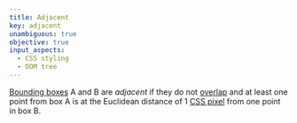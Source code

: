 ```yaml
---
title: Adjacent
key: adjacent
unambiguous: true
objective: true
input_aspects:
  - CSS styling
  - DOM tree
---
```


[Bounding boxes][] A and B are _adjacent_ if they do not [overlap][] and at least one point from box A is at the Euclidean distance of 1 [CSS pixel][] from one point in box B.

[bounding boxes]: https://drafts.csswg.org/cssom-view/#dom-element-getboundingclientrect 'Definition of getBoundingClientRect'
[CSS pixel]: https://drafts.csswg.org/css-values-3/#visual-angle-unit
[left coordinate]: https://drafts.fxtf.org/geometry/#dom-domrectreadonly-left
[overlap]: #overlap 'Definition of overlap'
[top coordinate]: https://drafts.fxtf.org/geometry/#dom-domrectreadonly-top
